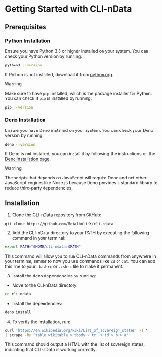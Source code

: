 # Getting Started with CLI-nData

## Prerequisites

### Python Installation

Ensure you have Python 3.8 or higher installed on your system. You can check your Python version by running:

```sh
python3 --version
```

If Python is not installed, download it from [python.org](https://www.python.org/downloads/).

> [!Warning]
> Make sure to have `pip` installed, which is the package installer for Python. You can check if `pip` is installed by running:

```sh
pip --version
```

### Deno Installation

Ensure you have Deno installed on your system. You can check your Deno version by running:

```sh
deno --version
```

If Deno is not installed, you can install it by following the instructions on the [Deno installation page](https://deno.land/manual/getting_started/installation).


> [!Warning]
> The scripts that depends on JavaScript will require Deno and not other JavaScript engines like Node.js because Deno provides a standard library to reduce third-party dependencies.

## Installation

1. Clone the CLI-nData repository from GitHub:

```sh
git clone https://github.com/MetalbolicX/cli-ndata
```

2. Add the CLI-nData directory to your PATH by executing the following command in your terminal:

```sh
export PATH="$HOME/cli-ndata:$PATH"
```

This command will allow you to run CLI-nData commands from anywhere in your terminal, similar to how you use commands like `cd` or `cat`. You can add this line to your `.bashrc` or `.zshrc` file to make it permanent.

3. Install the deno dependencies by running:

- Move to the CLI-nData directory:

```sh
cd cli-ndata
```

- Install the dependencies:

```sh
deno install
```

4. To verify the installation, run:

```sh
curl 'https://en.wikipedia.org/wiki/List_of_sovereign_states' -s \
| scrape -be 'table.wikitable > tbody > tr  > td > b > a'
```

This command should output a HTML with the list of sovereign states, indicating that CLI-nData is working correctly.

